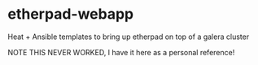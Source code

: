 # etherpad-webapp
Heat + Ansible templates to bring up etherpad on top of a galera cluster

NOTE THIS NEVER WORKED, I have it here as a personal reference!

